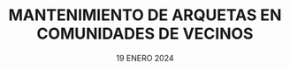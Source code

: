 ---
title: 'MANTENIMIENTO DE ARQUETAS EN COMUNIDADES DE VECINOS'
subTitle: 'GUÍA COMPLETA PARA COMUNIDADES'
metaDescription: 'Aprende a gestionar el mantenimiento de arquetas en comunidades de vecinos. Descubre responsabilidades, prevención y soluciones efectivas.'
metaContent: 'Guía esencial sobre el mantenimiento de arquetas en comunidades de vecinos. Incluye calendario de mantenimiento, responsabilidades y prevención de problemas.'
desc: '¡Protege tu comunidad con un mantenimiento adecuado de las arquetas!'
mediumImage: '370.webp'
largeImage: '845.webp'
date: '19 ENERO 2024'
blogMeta: '19 ENERO 2024 - Pociten'
excerpt: 'El mantenimiento adecuado de las arquetas es fundamental para la salubridad de tu comunidad.'
detailBreadcrumbSubTitle: 'Blog - Desatascos Pociten'
detailBreadcrumbDesc: 'MANTENIMIENTO DE ARQUETAS EN COMUNIDADES DE VECINOS'
detailSubTitle: 'Todo lo que necesitas saber sobre el mantenimiento de arquetas en tu comunidad'

quote: "Un mantenimiento preventivo regular de las arquetas puede evitar costosas reparaciones futuras y problemas graves en la comunidad. La prevención siempre es la mejor inversión."

htmlCode: "
<p>El mantenimiento de las arquetas en una comunidad de vecinos es una responsabilidad compartida que a menudo se descuida hasta que surgen problemas graves. En este artículo, explicaremos todo lo que necesitas saber sobre el correcto mantenimiento de las arquetas comunitarias, las responsabilidades de cada parte y cómo prevenir problemas costosos.</p>

    <h2>Responsabilidades en el mantenimiento de arquetas comunitarias</h2>

    <p>Las arquetas son elementos fundamentales del sistema de saneamiento de cualquier edificio, y su mantenimiento es responsabilidad de la comunidad. Es importante entender quién debe hacerse cargo de qué:</p>

    <ol>
        <li><strong>Comunidad de propietarios:</strong> Responsable del mantenimiento de arquetas generales y red principal de saneamiento.</li>
        <br>
        <li><strong>Propietarios individuales:</strong> Responsables de las arquetas privativas que dan servicio exclusivo a su vivienda.</li>
        <br>
        <li><strong>Administrador de fincas:</strong> Debe coordinar las inspecciones y mantenimientos programados.</li>
    </ol>

    <h2>Calendario de mantenimiento recomendado</h2>

    <p>Un calendario de mantenimiento efectivo debe incluir:</p>

    <ol>
        <li><strong>Inspecciones trimestrales:</strong> Revisión visual de arquetas y detección de posibles problemas.</li><br>
        <li><strong>Limpieza semestral:</strong> Eliminación de sedimentos y residuos acumulados.</li><br>
        <li><strong>Revisión anual completa:</strong> Inspección detallada con cámara y limpieza profunda del sistema.</li>
    </ol>

    <h2>Problemas comunes y cómo prevenirlos</h2>

    <p>Los problemas más frecuentes en las arquetas comunitarias incluyen:</p>

    <ol>
        <li><strong>Atascos:</strong> Causados por la acumulación de residuos y mal uso del sistema.</li><br>
        <li><strong>Malos olores:</strong> Generalmente indican problemas en los sifones o ventilación inadecuada.</li><br>
        <li><strong>Filtraciones:</strong> Pueden causar daños estructurales si no se atienden a tiempo.</li>
    </ol>

    <h2>Medidas preventivas esenciales</h2>

    <p>Para mantener las arquetas en buen estado, es importante:</p>

    <ol>
        <li><strong>Educar a los vecinos:</strong> Sobre el uso correcto del sistema de saneamiento.</li><br>
        <li><strong>Realizar inspecciones regulares:</strong> Para detectar problemas en fase temprana.</li><br>
        <li><strong>Contratar servicios profesionales:</strong> Como <a href='https://desatascos-madrid.com'>Desatascos Pociten</a>, especialistas en mantenimiento de sistemas de saneamiento.</li>
    </ol>

    <h2>Cuándo contactar a profesionales</h2>

    <p>Es necesario llamar a profesionales cuando:</p>

    <ol>
        <li><strong>Se detecten malos olores persistentes</strong></li><br>
        <li><strong>Haya atascos frecuentes</strong></li><br>
        <li><strong>Se observen humedades o filtraciones</strong></li><br>
        <li><strong>Para el mantenimiento preventivo programado</strong></li>
    </ol>

    <p>En conclusión, el mantenimiento adecuado de las arquetas en una comunidad de vecinos es fundamental para evitar problemas mayores y costosos. La prevención y la actuación temprana son clave. Si necesitas ayuda profesional, no dudes en contactar con nosotros en el <a href='tel://+34647376782'>647 376 782</a></p>

"
category:
    - todo | <span>04</span>
    - mantenimiento | <span>02</span>
tag:
    - comunidad
    - mantenimiento
    - arquetas
    - prevencion
isFeatured: true
---